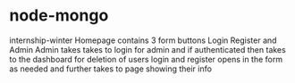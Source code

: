 # node-mongo
internship-winter
Homepage contains 3 form buttons Login Register and Admin
Admin takes takes to login for admin and if authenticated then takes to the dashboard for deletion of users
login and register opens in the form as needed and further takes to page showing their info
